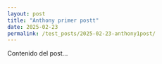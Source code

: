 ```yaml
---
layout: post
title: "Anthony primer postt"
date: 2025-02-23
permalink: /test_posts/2025-02-23-anthony1post/
---
```

Contenido del post...
